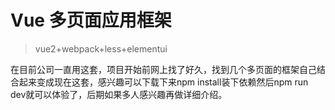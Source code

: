 # Vue 多页面应用框架

>vue2+webpack+less+elementui

在目前公司一直用这套，项目开始前网上找了好久，找到几个多页面的框架自己结合起来变成现在这套，感兴趣可以下载下来npm install装下依赖然后npm run dev就可以体验了，后期如果多人感兴趣再做详细介绍。
